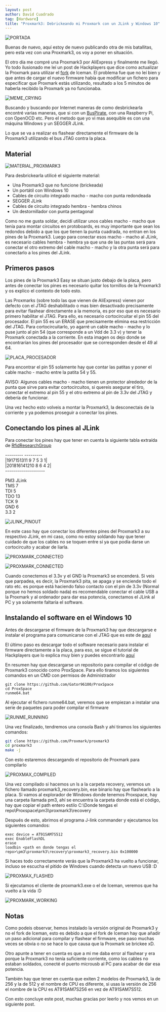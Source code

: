 ```yaml
---
layout: post
author: David Cuadrado
tag: [Hardware]
title: "Proxmark3: Debrickeando mi Proxmark con un JLink y Windows 10"
---
```

![PORTADA](https://davidc96.github.io/assets/images/posts/PROXMARK3/AllStuffConnected.jpg?style=centerme)

Buenas de nuevo, aquí estoy de nuevo publicando otra de mis batallitas, pero esta vez con una Proxmark3, os voy a poner en situación.

El otro día me compré una Proxmark3 por AliExpress y finalmente me llegó. Yo todo ilusionado me leí un post de Hackplayers que dice como actualizar la Proxmark para utilizar el <a href="">fork</a> de Iceman. El problema fue que no leí bien y que antes de cargar el nuevo firmware había que modificar un fichero para especificar que Proxmark estás utilizando, resultado a los 5 minutos de haberla recibido la Proxmark ya no funcionaba.

![MEME_CRYING](https://davidc96.github.io/assets/images/posts/PROXMARK3/CryingMeme.jpg?style=centerme)

Buscando y buscando por Internet maneras de como desbrickearla encontré varias maneras, que si con un <a href="https://github.com/Proxmark/proxmark3/wiki/Debricking-Proxmark3-with-buspirate">BusPirate</a>, con una Raspberry Pi, con OpenOCD etc. Pero el metodo que yo vi mas asequible es con una máquina Windows y un SEGGER JLink.

Lo que se va a realizar es flashear directamente el firmware de la Proxmark3 utilizando el bus JTAG contra la placa.

## Material

![MATERIAL_PROXMARK3](https://davidc96.github.io/assets/images/posts/PROXMARK3/Material.jpg?style=centerme)

Para desbrickearla utilicé el siguiente material:

- Una Proxmark3 que no funcione (brickeada)
- Un portátil con Windows 10
- Cables de circuito integrado macho - macho con punta redondeada
- SEGGER JLink
- Cables de circuito integrado hembra - hembra chinos
- Un destornillador con punta pentagonal

Como no me gusta soldar, decidí utilizar unos cables macho - macho que tenía para montar circuitos en protoboards, es muy importante que sean los redondos debido a que los que tienen la punta cuadrada, no entran en los pines de la Proxmark3. Luego para conectar esos macho - macho al JLink, es necesario cables hembra - hembra ya que una de las puntas será para conectar el otro extremo del cable macho - macho y la otra punta será para conectarlo a los pines del JLink.

## Primeros pasos

Los pines de la Proxmark3 Easy se situan justo debajo de la placa, pero antes de conectar los pines es necesario quitar los tornillos de la Proxmark3 y os explico el contexto de todo esto.

Las Proxmarks (sobre todo las que vienen de AliExpress) vienen por defecto con el JTAG deshabilitado o mas bien desactivado precisamente para evitar flashear directamente a la memoria, es por eso que es necesario primero habilitar el JTAG. Para ello, es necesario cortocircuitar el pin 55 del procesador. El pin 55 es un ERASE que precisamente elimina esa restricción del JTAG. Para cortocircuitarlo, yo agarré un cable macho - macho y lo puse junto al pin 54 (que corresponde a un Vdd de 3.3 v) y tener la Proxmark conectada a la corriente. En esta imagen os dejo donde se encontrarían los pines del procesador que se corresponden desde el 49 al 64.

![PLACA_PROCESADOR](https://davidc96.github.io/assets/images/posts/PROXMARK3/MBPin.jpg?style=centerme)

Para encontrar el pin 55 solamente hay que contar las patitas y poner el cable macho - macho entre la patita 54 y 55. 

AVISO: Algunos cables macho - macho tienen un protector alrededor de la punta que sirve para evitar cortocircuitos, si quereis asegurar el tiro, conectar el extremo al pin 55 y el otro extremo al pin de 3.3v del JTAG y debería de funcionar.

Una vez hecho esto volveis a montar la Proxmark3, la desconectais de la corriente y ya podemos proseguir a conectar los pines.

## Conectando los pines al JLink

Para conectar los pines hay que tener en cuenta la siguiente tabla extraída de <a href="https://github.com/RfidResearchGroup/proxmark3/blob/master/doc/jtag_notes.md">RfidResearchGroup</a>

  ---------  ---------<br>
 |1917151311 9 7 5 3 1|<br>
 |201816141210 8 6 4 2|<br>
  --------------------<br>

PM3     JLink<br>
TMS     7<br>
TDI     5<br>
TDO     13<br>
TCK     9<br>
GND     6<br>
3.3     2<br>

![JLINK_PINOUT](https://davidc96.github.io/assets/images/posts/PROXMARK3/jtag_pin.jpg?style=centerme)

En este caso hay que conectar los diferentes pines del Proxmark3 a su respectivo JLink, en mi caso, como no estoy soldando hay que tener cuidado de que los cables no se toquen entre sí ya que podía darse un cortocircuito y acabar de liarla.

![PROXMARK_CONNECTED](https://davidc96.github.io/assets/images/posts/PROXMARK3/PinConnect.jpg?style=centerme)

![PROXMARK_CONNECTED](https://davidc96.github.io/assets/images/posts/PROXMARK3/PinConnect2.jpg?style=centerme)

Cuando conectemos el 3.3v y el GND la Proxmark3 se encenderá. Si veis que parpadea, es decir, la Proxmark3 pita, se apaga y se enciende todo el rato etc. es porque está haciendo falso contacto con el pin de 3.3v (Normal porque no hemos soldado nada) es recomendable conectar el cable USB a la Proxmark y al ordenador para dar esa potencia, conectamos el JLink al PC y ya solamente faltaría el software.

## Instalando el software en el Windows 10
Antes de descargarse el firmware de la Proxmark3 hay que descargarse e instalar el programa para comunicarse con el JTAG que es este de <a href="https://www.segger.com/products/debug-probes/j-link/tools/j-link-commander/">aquí</a>

El último paso es descargar todo el software necesario para instalar el firmware directamente a la placa, para eso, se sigue el tutorial de Hackplayers que lo explica muy bien y puedes encontrarlo <a href="https://www.hackplayers.com/2021/07/nfc-proxmark3-chameleon.html">aquí</a>

En resumen hay que descargarse un repositorio para compilar el código de Proxmark3 conocido como ProxSpace. Para ello tiramos los siguientes comandos en un CMD con permisos de Administrador

```batch
git clone https://github.com/Gator96100/ProxSpace
cd ProxSpace
runme64.bat
```

Al ejecutar el fichero runme64.bat, veremos que se empiezan a instalar una serie de paquetes para poder compilar el firmware

![RUNME_RUNNING](https://davidc96.github.io/assets/images/posts/PROXMARK3/InstallingProxSpace.png?style=centerme)

Una vez finalizado, tendremos una consola Bash y ahí tiramos los siguientes comandos:
```sh
git clone https://github.com/Proxmark/proxmark3
cd proxmark3
make -j
```

Con esto estaremos descargando el repositorio de Proxmark para compilarlo

![PROXMAX_COMPILED](https://davidc96.github.io/assets/images/posts/PROXMARK3/ProxmarkRecovery.png?style=centerme)

Una vez compilado si hacemos un ls a la carpeta recovery, veremos un fichero llamado proxmark3_recovery.bin, ese binario hay que flashearlo a la placa. Si vamos al explorador de Windows donde tenemos Proxspace, hay una carpeta llamada pm3, ahí se encuentra la carpeta donde está el código, hay que copiar el path entero estilo C:\Donde tengas el repo\Proxspace\pm3\proxmark3\recovery

Después de esto, abrimos el programa J-link commander y ejecutamos los siguientes comandos:
```
exec device = AT91SAM7S512
exec EnableFlashDL
erase
loadbin <path en donde tengas el repo>\pm3\proxmark3\recovery\proxmark3_recovery.bin 0x100000
```

Si haces todo correctamente verás que la Proxmark3 ha vuelto a funcionar, incluso se escucha el pitido de Windows cuando detecta un nuevo USB :D

![PROXMAX_FLASHED](https://davidc96.github.io/assets/images/posts/PROXMARK3/ProxmarkProgrammed.png?style=centerme)

Si ejecutamos el cliente de proxmark3.exe o el de Iceman, veremos que ha vuelto a la vida :D

![PROXMARK_WORKING](https://davidc96.github.io/assets/images/posts/PROXMARK3/ProxmarkWorking.jpg?style=centerme)

## Notas

Como podeis observar, hemos instalado la versión original de Proxmark3 y no el fork de Iceman, esto es debido a que el fork de Iceman hay que añadir un paso adicional para compilar y flashear el firmware, ese paso muchas veces se obvia o no se hace lo que causa que la Proxmark se brickee xD.

Otro apunte a tener en cuenta es que a mi me daba error al flashear y era porque la Proxmark3 no tenía suficiente corriente, como los cables no estaban soldados, conecté el puerto microusb al PC para acabar de dar esa potencia.

También hay que tener en cuenta que exiten 2 modelos de Proxmark3, la de 256 y la de 512 y el nombre de CPU es diferente, si usas la versión de 256 el nombre de la CPU es AT91SAM7S256 en vez de AT91SAM7S512.

Con esto concluye este post, muchas gracias por leerlo y nos vemos en un siguiente post.
